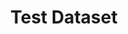 ---
schema: default
title: Test Dataset
organization: Sample Department
notes: dfsdfdsfs
resources:
  - name: Test resource
    url: '#'
    format: api
license: 'https://creativecommons.org/licenses/by/4.0/'
category:
  - Arts / Culture / History
maintainer: gdfgdfd
maintainer_email: a@b.com
---
